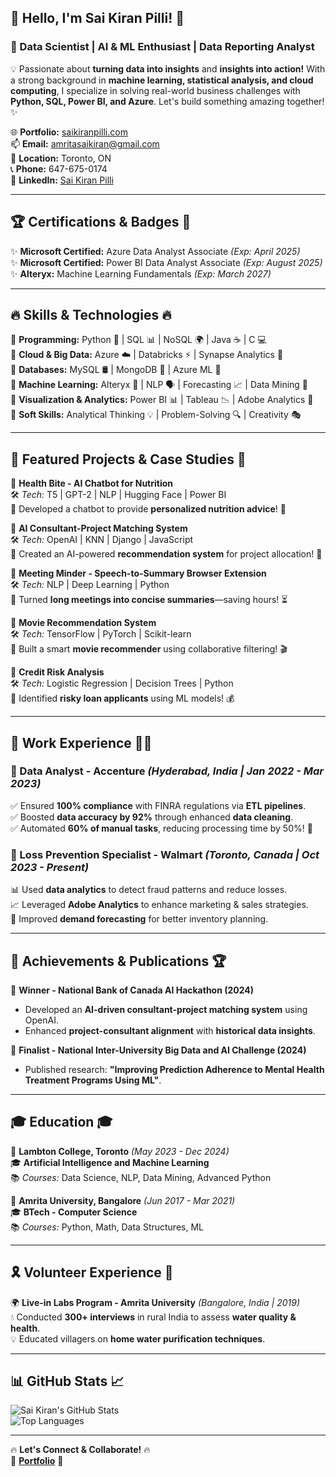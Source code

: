 ## 🎨 Hello, I'm **Sai Kiran Pilli**! 👋

### 🚀 Data Scientist | AI & ML Enthusiast | Data Reporting Analyst

💡 Passionate about **turning data into insights** and **insights into action!** With a strong background in **machine learning, statistical analysis, and cloud computing**, I specialize in solving real-world business challenges with **Python, SQL, Power BI, and Azure**. Let's build something amazing together! ✨

🌐 **Portfolio:** [saikiranpilli.com](https://www.saikiranpilli.com)  
📫 **Email:** [amritasaikiran@gmail.com](mailto:amritasaikiran@gmail.com)  
📍 **Location:** Toronto, ON  
📞 **Phone:** 647-675-0174  
🔗 **LinkedIn:** [Sai Kiran Pilli](https://www.linkedin.com/in/sai-kiran-pilli)  

---

## 🏆 Certifications & Badges 🏅

✨ **Microsoft Certified:** Azure Data Analyst Associate *(Exp: April 2025)*  
✨ **Microsoft Certified:** Power BI Data Analyst Associate *(Exp: August 2025)*  
✨ **Alteryx:** Machine Learning Fundamentals *(Exp: March 2027)*  

---

## 🔥 Skills & Technologies 🔥

🔹 **Programming:** Python 🐍 | SQL 📊 | NoSQL 🌍 | Java ☕ | C 💻  
🔹 **Cloud & Big Data:** Azure ☁️ | Databricks ⚡ | Synapse Analytics 📡  
🔹 **Databases:** MySQL 🛢️ | MongoDB 🍃 | Azure ML 🧠  
🔹 **Machine Learning:** Alteryx 🤖 | NLP 🗣️ | Forecasting 📈 | Data Mining 🔎  
🔹 **Visualization & Analytics:** Power BI 📊 | Tableau 📉 | Adobe Analytics 📢  
🔹 **Soft Skills:** Analytical Thinking 💡 | Problem-Solving 🔍 | Creativity 🎭

---

## 🚀 Featured Projects & Case Studies 🌟

🎯 **Health Bite - AI Chatbot for Nutrition**  
🛠️ *Tech:* T5 | GPT-2 | NLP | Hugging Face | Power BI  
🤖 Developed a chatbot to provide **personalized nutrition advice**! 🍎

🎯 **AI Consultant-Project Matching System**  
🛠️ *Tech:* OpenAI | KNN | Django | JavaScript  
🤝 Created an AI-powered **recommendation system** for project allocation! 🔗

🎯 **Meeting Minder - Speech-to-Summary Browser Extension**  
🛠️ *Tech:* NLP | Deep Learning | Python  
📜 Turned **long meetings into concise summaries**—saving hours! ⏳

🎯 **Movie Recommendation System**  
🛠️ *Tech:* TensorFlow | PyTorch | Scikit-learn  
🍿 Built a smart **movie recommender** using collaborative filtering! 🎬

🎯 **Credit Risk Analysis**  
🛠️ *Tech:* Logistic Regression | Decision Trees | Python  
🏦 Identified **risky loan applicants** using ML models! 💰

---

## 💼 Work Experience 👨‍💻

### **🔹 Data Analyst - Accenture** *(Hyderabad, India | Jan 2022 - Mar 2023)*
✅ Ensured **100% compliance** with FINRA regulations via **ETL pipelines**.  
✅ Boosted **data accuracy by 92%** through enhanced **data cleaning**.  
✅ Automated **60% of manual tasks**, reducing processing time by 50%! 🚀

### **🔹 Loss Prevention Specialist - Walmart** *(Toronto, Canada | Oct 2023 - Present)*
📊 Used **data analytics** to detect fraud patterns and reduce losses.  
📈 Leveraged **Adobe Analytics** to enhance marketing & sales strategies.  
🛒 Improved **demand forecasting** for better inventory planning.  

---

## 🏅 Achievements & Publications 🏆

🥇 **Winner - National Bank of Canada AI Hackathon (2024)**  
  - Developed an **AI-driven consultant-project matching system** using OpenAI.  
  - Enhanced **project-consultant alignment** with **historical data insights**.  

🥈 **Finalist - National Inter-University Big Data and AI Challenge (2024)**  
  - Published research: **"Improving Prediction Adherence to Mental Health Treatment Programs Using ML"**.  

---

## 🎓 Education 🎓

🏫 **Lambton College, Toronto** *(May 2023 - Dec 2024)*  
🎓 **Artificial Intelligence and Machine Learning**  
📚 *Courses:* Data Science, NLP, Data Mining, Advanced Python

🏫 **Amrita University, Bangalore** *(Jun 2017 - Mar 2021)*  
🎓 **BTech - Computer Science**  
📚 *Courses:* Python, Math, Data Structures, ML

---

## 🎗️ Volunteer Experience 🤝

🌍 **Live-in Labs Program - Amrita University** *(Bangalore, India | 2019)*  
💧 Conducted **300+ interviews** in rural India to assess **water quality & health**.  
💡 Educated villagers on **home water purification techniques**.  

---

## 📊 GitHub Stats 📈

![Sai Kiran's GitHub Stats](https://github-readme-stats.vercel.app/api?username=1999saki&show_icons=true&theme=tokyonight)  
![Top Languages](https://github-readme-stats.vercel.app/api/top-langs/?username=1999saki&layout=compact&theme=tokyonight)

---

🔥 **Let's Connect & Collaborate!** 🔥  
🔗 **[Portfolio](https://www.saikiranpilli.com)** 🚀
